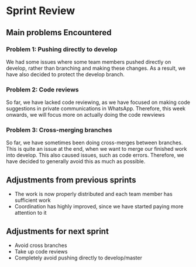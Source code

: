 # Sprint Review

## Main problems  Encountered

### Problem 1: Pushing directly to develop
We had some issues where some team members pushed directly on develop, rather than branching and making these changes. As a result, we have also decided to protect the develop branch.

### Problem 2: Code reviews
So far, we have lacked code reviewing, as we have focused on making code suggestions in private communications in WhatsApp. Therefore, this week onwards, we will focus more 
on actually doing the code rewviews
 
### Problem 3: Cross-merging branches
So far, we have sometimes been doing cross-merges between branches. This is quite an issue at the end, when we want to merge our finished work into develop. This also
caused issues, such as code errors. Therefore, we have decided to generally avoid this as much as possible.

## Adjustments from previous sprints
  - The work is now properly distributed and each team member has sufficient work
  - Coordination has highly improved, since we have started paying more attention to it

## Adjustments for next sprint
 - Avoid cross branches
 - Take up code reviews
 - Completely avoid pushing directly to develop/master